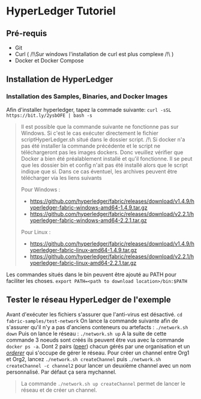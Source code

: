 # HyperLedger Tutoriel

## Pré-requis
  - Git
  - Curl ( /!\Sur windows l'installation de curl est plus complexe /!\ )
  - Docker et Docker Compose

## Installation de HyperLedger

### Installation des Samples, Binaries, and Docker Images
 Afin d'installer hyperledger, tapez la commade suivante:
 ```curl -sSL https://bit.ly/2ysbOFE | bash -s```
> Il est possible que la commande suivante ne fonctionne pas sur Windows. Si c'est le cas exécuter directement le fichier scriptHyperLedger.sh situé dans le dossier script.
> /!\ Si docker n'a pas été installer la commande précédente et le script ne téléchargeront pas les images dockers. Donc veuillez vérifier que Docker a bien été préalablement installé et qu'il fonctionne.
> Il se peut que les dossier bin et config n'ait pas été installé alors que le script indique que si. Dans ce cas éventuel, les archives peuvent être télécharger via les liens suivants
>
> Pour Windows :
> - https://github.com/hyperledger/fabric/releases/download/v1.4.9/hyperledger-fabric-windows-amd64-1.4.9.tar.gz
> - https://github.com/hyperledger/fabric/releases/download/v2.2.1/hyperledger-fabric-windows-amd64-2.2.1.tar.gz
>
> Pour Linux :
> - https://github.com/hyperledger/fabric/releases/download/v1.4.9/hyperledger-fabric-linux-amd64-1.4.9.tar.gz
> - https://github.com/hyperledger/fabric/releases/download/v2.2.1/hyperledger-fabric-linux-amd64-2.2.1.tar.gz

Les commandes situés dans le bin peuvent être ajouté au PATH pour faciliter les choses.
```export PATH=<path to download location>/bin:$PATH```

## Tester le réseau HyperLedger de l'exemple
Avant d'exécuter les fichiers s'assurer que l'anti-virus est désactivé.
 ```cd fabric-samples/test-network```
 On lance la commande suivante afin de s'assurer qu'il n'y a pas d'anciens conteneurs ou artefacts :
 ```./network.sh down```
 Puis on lance le réseau :
 ```./network.sh up```
 A la suite de cette commande 3 noeuds sont créés ils peuvent être vus avec la commande ```docker ps -a```. Dont 2 pairs ([peer]) chacun gérés par une organisation et un *[orderer]* qui s'occupe de gérer le réseau.
 Pour créer un channel entre Org1 et Org2, lancez ```./network.sh createChannel```
 puis ```./network.sh createChannel -c channel2``` pour lancer un deuxième channel avec un nom personnalisé. Par défaut ça sera mychannel.
 > La commande ```./network.sh up createChannel``` permet de lancer le réseau et de créer un channel.
 
 [Peer]:https://hyperledger-fabric.readthedocs.io/en/release-2.2/peers/peers.html
 [Orderer]: https://hyperledger-fabric.readthedocs.io/en/release-2.2/orderer/ordering_service.html



